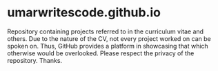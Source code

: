 # umarwritescode.github.io
Repository containing projects referred to in the curriculum vitae and others. Due to the nature of the CV, not every
project worked on can be spoken on. Thus, GitHub provides a platform in showcasing that which otherwise would be
overlooked. Please respect the privacy of the repository. Thanks. 
